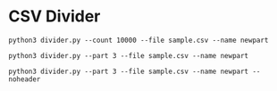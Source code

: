 # CSV Divider
`python3 divider.py --count 10000 --file sample.csv --name newpart`

`python3 divider.py --part 3 --file sample.csv --name newpart`

`python3 divider.py --part 3 --file sample.csv --name newpart --noheader`
